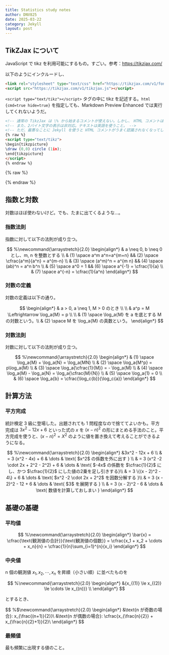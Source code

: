 ```yaml
---
title: Statistics study notes
author: DNV825
date: 2025-03-22
category: Jekyll
layout: post
---
```


<!-- ローカル確認時は有効化、プッシュ時には無効化すること。
<link rel="stylesheet" type="text/css" href="https://tikzjax.com/v1/fonts.css">
<script src="https://tikzjax.com/v1/tikzjax.js"></script> -->

## TikZJax について

JavaScript で tikz を利用可能にするもの。すごい。参考：<https://tikzjax.com/>

以下のようにインクルードし、

```html
<link rel="stylesheet" type="text/css" href="https://tikzjax.com/v1/fonts.css">
<script src="https://tikzjax.com/v1/tikzjax.js"></script>
```

`<script type="text/tikz"></script>` タグの中に tikz を記述する。`html {cmd=true hide=true}` を指定しても、Markdown Preview Enhanced では実行してくれないようだ。

```html
<!-- 通常の TikzJax は \% から始まるコメントが使えない。しかし、　HTML コメントは使える。 -->
<!-- また、2バイト文字の表示は非対応。テキストは英語を使うこと。 -->
<!-- ただ、最悪なことに Jekyll を使うと HTML コメントがうまく認識されなくなってしまうようだ…。 -->
{% raw %}
<script type="text/tikz">
\begin{tikzpicture}
\draw (0,0) circle (1in);
\end{tikzpicture}
</script>
{% endraw %}
```

{% raw %}
<script type="text/tikz">
\begin{tikzpicture}
<!-- 通常の TikzJax は \% から始まるコメントが使えない。しかし、　HTML コメントは使える。 -->
<!-- また、2バイト文字の表示は非対応。テキストは英語を使うこと。 -->
<!-- ただ、最悪なことに Jekyll を使うと HTML コメントがうまく認識されなくなってしまうようだ…。 -->
\draw (0,0) circle (1in);
\end{tikzpicture}
</script>
{% endraw %}

<!-- {% raw %} -->
<!-- <script type="text/tikz"> -->
<!-- \newcommand{\mycomment}[1]{} -->
<!-- \begin{tikzpicture}[scale=0.1] -->

<!-- % 大枠の四角 -->
<!-- \draw (0,0) rectangle (100,100); -->

<!-- % 保菌者（0.01%）の領域 -->
<!-- \fill[orange!30] (0,0) rectangle (1,100); -->

<!-- % 非保菌者（99.99%）のうち陽性（誤り）の領域 -->
<!-- \fill[blue!20] (1,99) rectangle (100,100); -->

<!-- % 縦横のラベル -->
<!-- \draw[<->] (-2,0) -- (-2,99) node[midway,left] {\text{99\%}}; -->
<!-- \draw[<->] (0,-3) -- (1,-3) node[midway,below] {\text{0.01\% (carrier)}}; -->
<!-- \draw[<->] (1,-7) -- (100,-7) node[midway,below] {\text{99.99\% (not carrier)}}; -->

<!-- % 陽性（真）のラベル -->
<!-- \node[left] at (0,50) {\text{Positive(right)}}; -->

<!-- % 陽性（誤り）のラベル -->
<!-- \draw[<->] (50,100.5) -- (50,99) node[midway,right] {\text{1\%}}; -->
<!-- \node[above] at (50,100.5) {\text{Positive(fault)}}; -->

<!-- % 式 -->
<!-- \node[right] at (105,85) {\large $P(B|A)=\frac{\text{\colorbox{orange!30}{\strut}}}{\text{\colorbox{orange!30}{\strut}}+\text{\colorbox{blue!20}{\strut}}}$}; -->

<!-- \end{tikzpicture} -->
<!-- </script> -->
<!-- {% endraw %} -->

## 指数と対数

対数はほぼ使わないけど。でも、たまに出てくるような…。

### 指数法則

指数に対して以下の法則が成り立つ。

$$
%\newcommand{\arraystretch}{2.0}
\begin{align*}
& a \neq 0, b \neq 0 とし、m, n を整数とする \\
& (1) \space a^m a^n=a^{m+n} && (2) \space \cfrac{a^m}{a^n} = a^{m-n} \\
& (3) \space (a^m)^n = a^{m n} && (4) \space (ab)^n = a^n b^n \\
& (5) \space a^0 = 1 && (6) \space a^{-1} = \cfrac{1}{a} \\
& (7) \space a^{-n} = \cfrac{1}{a^n}
\end{align*}
$$

### 対数の定義

対数の定義は以下の通り。

$$
\begin{align*}
& a > 0, a \neq 1, M > 0 のとき \\
\\
& a^p = M \Leftrightarrow \log_a{M} = p \\
\\
& (1) \space \log_a{M} を a を底とする M の対数という。\\
& (2) \space M を \log_a{M} の真数という。
\end{align*}
$$

### 対数法則

対数に対して以下の法則が成り立つ。

$$
%\newcommand{\arraystretch}{2.0}
\begin{align*}
& (1) \space \log_a{M} + \log_a{N} = \log_a{MN} \\
& (2) \space \log_a{M^p} = p\log_a{M} \\
& (3) \space \log_a{\cfrac{1}{M}} = - \log_a{M} \\
& (4) \space \log_a{M} - \log_a{N} = \log_a{\cfrac{M}{N}} \\
& (5) \space \log_a{1} = 0 \\
& (6) \space \log_a{b} = \cfrac{\log_c{b}}{\log_c{a}}
\end{align*}
$$

## 計算方法

### 平方完成

統計検定 3 級に登場した。出題されても 1 問程度なので捨ててよいかも。平方完成は $3x^2 -12x +6$ といった式の $x$ を $(x - n)^2$ の形にまとめる手法のこと。平方完成を使うと、$(x - n)^2 = X^2$ のように値を置き換えて考えることができるようになる。

$$
%\newcommand{\arraystretch}{2.0}
\begin{align*}
&3x^2  - 12x + 6 \\
& = 3 (x^2 - 4x) + 6 & \dots & \text{ $x^2$ の係数を外に出す } \\
& = 3 (x^2 -2 \cdot 2x + 2^2 - 2^2) + 6 & \dots & \text{ $-4x$ の係数を $\cfrac{1}{2}$ にし、かつ $\cfrac{1}{2}$ にした値の2乗を足し引きする}\\
& = 3 \{(x - 2)^2 - 4\} + 6 & \dots & \text{ $x^2 -2 \cdot 2x + 2^2$ を因数分解する }\\
& = 3 (x - 2)^2 - 12 + 6 & \dots & \text{ $3$ を展開する } \\
& = 3 (x - 2)^2 - 6 & \dots & \text{ 数値を計算しておしまい }
\end{align*}
$$

## 基礎の基礎

### 平均値

$$
%\newcommand{\arraystretch}{2.0}
\begin{align*}
\bar{x} = \cfrac{\text{観測値の合計}}{\text{観測値の個数}} = \cfrac{x_1 + x_2 + \cdots + x_n}{n} = \cfrac{1}{n}\sum_{i=1}^{n}{x_i}
\end{align*}
$$

### 中央値

n 個の観測値 $x_1, x_2, \cdots , x_n$ を昇順（小さい順）に並べたものを

$$
%\newcommand{\arraystretch}{2.0}
\begin{align*}
&{x_{(1)} \le x_{(2)} \le \cdots \le x_{(n)}} \\
\end{align*}
$$

とするとき、

$$
%$\newcommand{\arraystretch}{2.0}
\begin{align*}
&\text{n が奇数の場合}: x_{\frac{(n+1)}{2}}\\
&\text{n が偶数の場合}: \cfrac{x_{\frac{n}{2}} + x_{\frac{n}{2}+1}}{2}\\
\end{align*}
$$

### 最頻値

最も頻繁に出現する値のこと。
